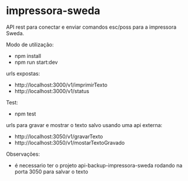 # impressora-sweda
API rest para conectar e enviar comandos esc/poss para a impressora Sweda.

Modo de utilização:

- npm install 
- npm run start:dev


urls expostas:

- http://localhost:3000/v1/imprimirTexto
- http://localhost:3000/v1/status


Test:
- npm test

urls para gravar e mostrar o texto salvo usando uma api externa:

- http://localhost:3050/v1/gravarTexto
- http://localhost:3050/v1/mostarTextoGravado

Observações:

- é necessario ter o projeto api-backup-impressora-sweda rodando na porta 3050 para salvar o texto